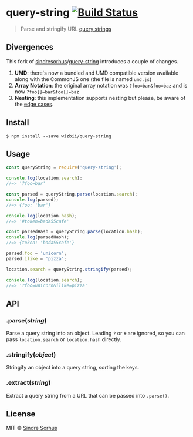 # query-string [![Build Status](https://travis-ci.org/sindresorhus/query-string.svg?branch=master)](https://travis-ci.org/sindresorhus/query-string)

> Parse and stringify URL [query strings](http://en.wikipedia.org/wiki/Query_string)


## Divergences

This fork of [sindresorhus](https://github.com/sindresorhus)/[query-string](https://github.com/sindresorhus/query-string) introduces a couple of changes.

1. **UMD**: there's now a bundled and UMD compatible version available along with the CommonJS one (the file is named `umd.js`)
2. **Array Notation**: the original array notation was `?foo=bar&foo=baz` and is now `?foo[]=bar&foo[]=baz`
3. **Nesting**: this implementation supports nesting but please, be aware of the [edge cases](https://github.com/visionmedia/node-querystring/issues).


## Install

```
$ npm install --save wizbii/query-string
```


## Usage

```js
const queryString = require('query-string');

console.log(location.search);
//=> '?foo=bar'

const parsed = queryString.parse(location.search);
console.log(parsed);
//=> {foo: 'bar'}

console.log(location.hash);
//=> '#token=bada55cafe'

const parsedHash = queryString.parse(location.hash);
console.log(parsedHash);
//=> {token: 'bada55cafe'}

parsed.foo = 'unicorn';
parsed.ilike = 'pizza';

location.search = queryString.stringify(parsed);

console.log(location.search);
//=> '?foo=unicorn&ilike=pizza'
```


## API

### .parse(*string*)

Parse a query string into an object. Leading `?` or `#` are ignored, so you can pass `location.search` or `location.hash` directly.

### .stringify(*object*)

Stringify an object into a query string, sorting the keys.

### .extract(*string*)

Extract a query string from a URL that can be passed into `.parse()`.


## License

MIT © [Sindre Sorhus](http://sindresorhus.com)
